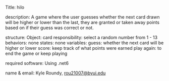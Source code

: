 Title: hilo

description: A game where the user guesses whether the next card drawn
will be higher or lower than the last, they are granted or taken away
points based on if their guess was correct or not.

structure:
    Object: card
        responsibility: select a random number from 1 - 13
        behaviors: none
        states: none
    variables:
        guess: whether the next card will be higher or lower
        score: keep track of what points were earned
        play again: to end the game or keep playing

required software: Using .net6

name & email: Kyle Roundy, rou21007@byui.edu